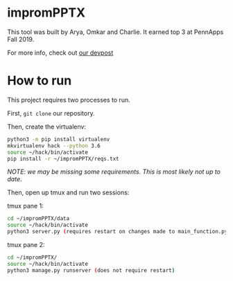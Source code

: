 # impromPPTX

This tool was built by Arya, Omkar and Charlie. It earned top 3 at PennApps Fall 2019.

For more info, check out [our devpost](https://devpost.com/software/imprompptx-ultmna)

# How to run
This project requires two processes to run.

First, `git clone` our repository.

Then, create the virtualenv:
```bash
python3 -m pip install virtualenv
mkvirtualenv hack --python 3.6
source ~/hack/bin/activate
pip install -r ~/impromPPTX/reqs.txt
```
*NOTE: we may be missing some requirements. This is most likely not up to date.*

Then, open up tmux and run two sessions:

tmux pane 1:
```bash
cd ~/impromPPTX/data
source ~/hack/bin/activate
python3 server.py (requires restart on changes made to main_function.py)
```

tmux pane 2:
```bash
cd ~/impromPPTX/
source ~/hack/bin/activate
python3 manage.py runserver (does not require restart)
```
